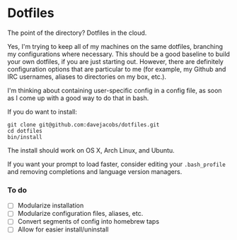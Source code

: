 Dotfiles
========

The point of the directory? Dotfiles in the cloud.

Yes, I'm trying to keep all of my machines on the same dotfiles,
branching my configurations where necessary. This should be a good baseline
to build your own dotfiles, if you are just starting out. However, there
are definitely configuration options that are particular to me (for example,
my Github and IRC usernames, aliases to directories on my box, etc.).

I'm thinking about containing user-specific config in a config file, as
soon as I come up with a good way to do that in bash.

If you do want to install:

    git clone git@github.com:davejacobs/dotfiles.git
    cd dotfiles
    bin/install

The install should work on OS X, Arch Linux, and Ubuntu.

If you want your prompt to load faster, consider editing your `.bash_profile`
and removing completions and language version managers.

### To do ###

- [ ] Modularize installation
- [ ] Modularize configuration files, aliases, etc.
- [ ] Convert segments of config into homebrew taps
- [ ] Allow for easier install/uninstall

